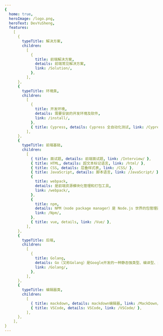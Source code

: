 ```yaml
---
{
  home: true,
  heroImage: /logo.png,
  heroText: DevYuSheng,
  features:
    [
      {
        typeTitle: 解决方案,
        children:
          [
            {
              title: 前端解决方案,
              details: 前端常见解决方案,
              link: /Solution/,
            },
          ],
      },
      {
        typeTitle: 环境类,
        children:
          [
            {
              title: 开发环境,
              details: 需要安装的开发环境及软件,
              link: /install/,
            },
            { title: Cypress, details: Cypress 全自动化测试, link: /Cypress/ },
          ],
      },
      {
        typeTitle: 前端基础,
        children:
          [
            { title: 面试题, details: 前端面试题, link: /Interview/ },
            { title: HTML, details: 超文本标记语言, link: /html/ },
            { title: CSS, details: 层叠样式表, link: /CSS/ },
            { title: JavaScript, details: 脚本语言, link: /JavaScript/ },
            {
              title: webpack,
              details: 是前端资源模块化管理和打包工具,
              link: /webpack/,
            },
            {
              title: npm,
              details: NPM（node package manager）是 Node.js 世界的包管理器。NPM 可以让 JavaScript 开发者在共享代码、复用代码以及更新共享的代码上更加方便。,
              link: /Npm/,
            },
            { title: vue, details, link: /Vue/ },
          ],
      },
      {
        typeTitle: 后端,
        children:
          [
            {
              title: Golang,
              details: Go（又称Golang）是Google开发的一种静态强类型、编译型、并发型，并具有垃圾回收功能的编程语言。,
              link: /Golang/,
            },
          ],
      },
      {
        typeTitle: 编辑器类,
        children:
          [
            { title: mackdown, details: mackdown编辑器, link: /MackDown/ },
            { title: VSCode, details: VSCode, link: /VSCode/ },
          ],
      },
    ],
}
---
```


<!-- ---
home: true

# heroImage: /home.png

# title: a

features:
    - title: HTML
      details: 超文本标记语言
      link: /html/
    - title: webpack
      details: 是前端资源模块化管理和打包工具
      link: /webpack/
    - title: TypeScript
      details: 是由微软开源的编程语言。它是 JavaScript 的一个超集
      link: /guide/
    - title: Next.js
      details: Development using front-end advanced technology
    - title: Permission
      details: Dynamic loading of route and rendering sidebar based on permissions
    - title: Globalization
      details: Built-in industry universal international solution
    - title: Theming
      details: Supports multiple dynamic skin methods
footer: MIT Licensed | Copyright © 2017-devYuSheng
--- -->
